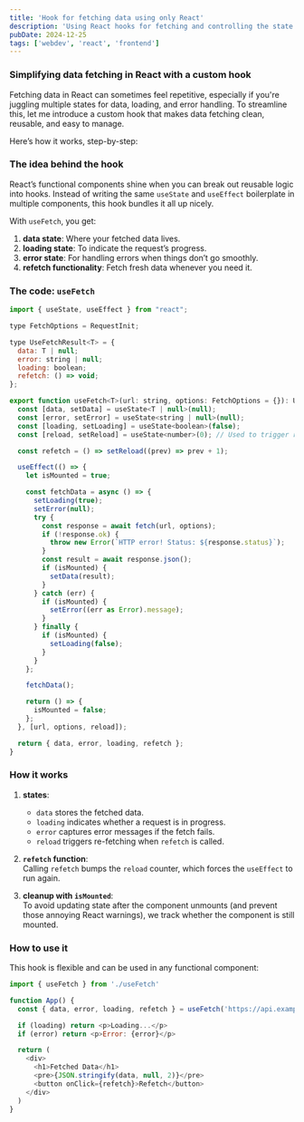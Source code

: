 ```yaml
---
title: 'Hook for fetching data using only React'
description: 'Using React hooks for fetching and controlling the state of data. Data, loading and error handling.'
pubDate: 2024-12-25
tags: ['webdev', 'react', 'frontend']
---
```


### Simplifying data fetching in React with a custom hook

Fetching data in React can sometimes feel repetitive, especially if you're juggling multiple states for data, loading, and error handling. To streamline this, let me introduce a custom hook that makes data fetching clean, reusable, and easy to manage.

Here’s how it works, step-by-step:

### The idea behind the hook

React’s functional components shine when you can break out reusable logic into hooks. Instead of writing the same `useState` and `useEffect` boilerplate in multiple components, this hook bundles it all up nicely.

With `useFetch`, you get:

1. **data state**: Where your fetched data lives.
2. **loading state**: To indicate the request’s progress.
3. **error state**: For handling errors when things don’t go smoothly.
4. **refetch functionality**: Fetch fresh data whenever you need it.

### The code: `useFetch`

```javascript
import { useState, useEffect } from "react";

type FetchOptions = RequestInit;

type UseFetchResult<T> = {
  data: T | null;
  error: string | null;
  loading: boolean;
  refetch: () => void;
};

export function useFetch<T>(url: string, options: FetchOptions = {}): UseFetchResult<T> {
  const [data, setData] = useState<T | null>(null);
  const [error, setError] = useState<string | null>(null);
  const [loading, setLoading] = useState<boolean>(false);
  const [reload, setReload] = useState<number>(0); // Used to trigger refetch

  const refetch = () => setReload((prev) => prev + 1);

  useEffect(() => {
    let isMounted = true;

    const fetchData = async () => {
      setLoading(true);
      setError(null);
      try {
        const response = await fetch(url, options);
        if (!response.ok) {
          throw new Error(`HTTP error! Status: ${response.status}`);
        }
        const result = await response.json();
        if (isMounted) {
          setData(result);
        }
      } catch (err) {
        if (isMounted) {
          setError((err as Error).message);
        }
      } finally {
        if (isMounted) {
          setLoading(false);
        }
      }
    };

    fetchData();

    return () => {
      isMounted = false;
    };
  }, [url, options, reload]);

  return { data, error, loading, refetch };
}
```

### How it works

1. **states**:

   - `data` stores the fetched data.
   - `loading` indicates whether a request is in progress.
   - `error` captures error messages if the fetch fails.
   - `reload` triggers re-fetching when `refetch` is called.

2. **`refetch` function**:  
   Calling `refetch` bumps the `reload` counter, which forces the `useEffect` to run again.

3. **cleanup with `isMounted`**:  
   To avoid updating state after the component unmounts (and prevent those annoying React warnings), we track whether the component is still mounted.

### How to use it

This hook is flexible and can be used in any functional component:

```javascript
import { useFetch } from './useFetch'

function App() {
  const { data, error, loading, refetch } = useFetch('https://api.example.com/data')

  if (loading) return <p>Loading...</p>
  if (error) return <p>Error: {error}</p>

  return (
    <div>
      <h1>Fetched Data</h1>
      <pre>{JSON.stringify(data, null, 2)}</pre>
      <button onClick={refetch}>Refetch</button>
    </div>
  )
}
```
